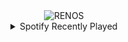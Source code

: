 <div align="center">
<picture>
    <source media="(prefers-color-scheme: dark)" srcset="https://i.ibb.co/yn2zr6mV/output-gif.gif">
    <source media="(prefers-color-scheme: light)" srcset="https://i.ibb.co/yn2zr6mV/output-gif.gif">
    <img alt="RENOS" src="https://i.ibb.co/yn2zr6mV/output-gif.gif">
</picture>
<details>
<summary>Spotify Recently Played</summary>
<img src="https://spotify-recently-played-readme.vercel.app/api?user=31d6d6zerc5ct6kck32na2ozsqf4&unique=1&width=400" alt="Spotify" />
</details>
</div>

<!-- Image deletion URL: https://ibb.co/99Px7bmG/14ec048fd1f7d4ebb78c6f4c2b24a55a -->